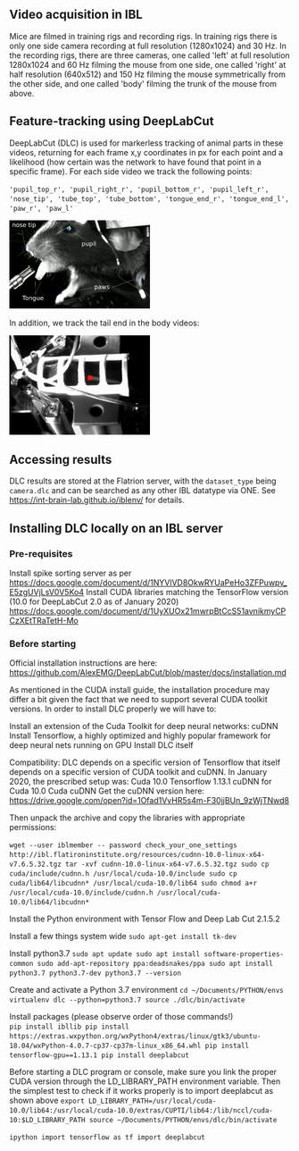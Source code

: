 
## Video acquisition in IBL 

Mice are filmed in training rigs and recording rigs. In training rigs there is only one side camera recording at full resolution (1280x1024) and 30 Hz. In the recording rigs, there are three cameras, one called 'left' at full resolution 1280x1024 and 60 Hz filming the mouse from one side, one called 'right' at half resolution (640x512) and 150 Hz filming the mouse symmetrically from the other side, and one called 'body' filming the trunk of the mouse from above.    
 
## Feature-tracking using DeepLabCut	 	 

DeepLabCut (DLC) is used for markerless tracking of animal parts in these videos, returning for each frame x,y coordinates in px for each point and a likelihood (how certain was the network to have found that point in a specific frame). For each side video we track the following points:	

`'pupil_top_r', 'pupil_right_r', 'pupil_bottom_r', 'pupil_left_r', 'nose_tip', 'tube_top', 'tube_bottom', 'tongue_end_r', 'tongue_end_l', 'paw_r', 'paw_l'`

<img src="https://github.com/int-brain-lab/iblvideo/blob/master/DLC_IBL.png" width="50%" height="50%">

In addition, we track the tail end in the body videos:

<img src="https://github.com/int-brain-lab/iblvideo/blob/master/Screenshot%20from%202020-11-13%2011-00-15.png" width="50%" height="50%">

## Accessing results

DLC results are stored at the Flatrion server, with the `dataset_type` being `camera.dlc` and can be searched as any other IBL datatype via ONE. See https://int-brain-lab.github.io/iblenv/ for details.

## Installing DLC locally on an IBL server

### Pre-requisites

Install spike sorting server as per https://docs.google.com/document/d/1NYVlVD8OkwRYUaPeHo3ZFPuwpv_E5zgUVjLsV0V5Ko4
Install CUDA libraries matching the TensorFlow version (10.0 for DeepLabCut 2.0 as of January 2020) https://docs.google.com/document/d/1UyXUOx21mwrpBtCcS51avnikmyCPCzXEtTRaTetH-Mo

### Before starting

Official installation instructions are here: https://github.com/AlexEMG/DeepLabCut/blob/master/docs/installation.md

As mentioned in the CUDA install guide, the installation procedure may differ a bit given the fact that we need to support several CUDA toolkit versions.
In order to install DLC properly we will have to:

Install an extension of the Cuda Toolkit for deep neural networks: cuDNN
Install Tensorflow, a highly optimized and highly popular framework for deep neural nets running on GPU
Install DLC itself

Compatibility: DLC depends on a specific version of Tensorflow that itself depends on a specific version of CUDA toolkit and cuDNN. In January 2020, the prescribed setup was:
Cuda 10.0
Tensorflow 1.13.1
cuDNN for Cuda 10.0
Cuda cuDNN
Get the cuDNN version here:
https://drive.google.com/open?id=1Ofad1VvHR5s4m-F30jjBUn_9zWjTNwd8

Then unpack the archive and copy the libraries with appropriate permissions:

`wget --user iblmember -- password check_your_one_settings http://ibl.flatironinstitute.org/resources/cudnn-10.0-linux-x64-v7.6.5.32.tgz
tar -xvf cudnn-10.0-linux-x64-v7.6.5.32.tgz
sudo cp cuda/include/cudnn.h /usr/local/cuda-10.0/include
sudo cp cuda/lib64/libcudnn* /usr/local/cuda-10.0/lib64
sudo chmod a+r /usr/local/cuda-10.0/include/cudnn.h /usr/local/cuda-10.0/lib64/libcudnn*`

Install the Python environment with Tensor Flow and Deep Lab Cut 2.1.5.2

Install a few things system wide
`sudo apt-get install tk-dev`

Install python3.7
`sudo apt update
sudo apt install software-properties-common
sudo add-apt-repository ppa:deadsnakes/ppa
sudo apt install python3.7 python3.7-dev
python3.7 --version`

Create and activate a Python 3.7 environment 
`cd ~/Documents/PYTHON/envs
virtualenv dlc --python=python3.7
source ./dlc/bin/activate`

Install packages (please observe order of those commands!)	
`pip install ibllib
pip install https://extras.wxpython.org/wxPython4/extras/linux/gtk3/ubuntu-18.04/wxPython-4.0.7-cp37-cp37m-linux_x86_64.whl
pip install tensorflow-gpu==1.13.1
pip install deeplabcut`


Before starting a DLC program or console, make sure you link the proper CUDA version through the LD_LIBRARY_PATH environment variable.
Then the simplest test to check if it works properly is to import deeplabcut as shown above
`export LD_LIBRARY_PATH=/usr/local/cuda-10.0/lib64:/usr/local/cuda-10.0/extras/CUPTI/lib64:/lib/nccl/cuda-10:$LD_LIBRARY_PATH
source ~/Documents/PYTHON/envs/dlc/bin/activate`

`ipython
import tensorflow as tf
import deeplabcut`




